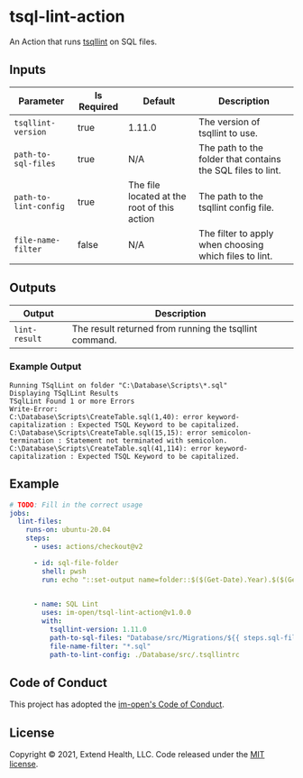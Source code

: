 # tsql-lint-action

An Action that runs [tsqllint](https://github.com/tsqllint/tsqllint) on SQL files.


## Inputs
| Parameter | Is Required | Default | Description           |
| --------- | ----------- | ------- | --------------------- |
| `tsqllint-version`    | true     | 1.11.0 | The version of tsqllint to use. |
| `path-to-sql-files`   | true     | N/A    | The path to the folder that contains the SQL files to lint. |
| `path-to-lint-config` | true     | The file located at the root of this action | The path to the tsqllint config file. |
| `file-name-filter`    | false    | N/A    | The filter to apply when choosing which files to lint. |

## Outputs
| Output        | Description                                           |
| ------------- | ----------------------------------------------------- |
| `lint-result` | The result returned from running the tsqllint command. |

### Example Output

```
Running TSqlLint on folder "C:\Database\Scripts\*.sql"
Displaying TSqlLint Results
TSqlLint Found 1 or more Errors
Write-Error: 
C:\Database\Scripts\CreateTable.sql(1,40): error keyword-capitalization : Expected TSQL Keyword to be capitalized.
C:\Database\Scripts\CreateTable.sql(15,15): error semicolon-termination : Statement not terminated with semicolon.
C:\Database\Scripts\CreateTable.sql(41,114): error keyword-capitalization : Expected TSQL Keyword to be capitalized.
```

## Example

```yml
# TODO: Fill in the correct usage
jobs:
  lint-files:
    runs-on: ubuntu-20.04
    steps:
      - uses: actions/checkout@v2

      - id: sql-file-folder
        shell: pwsh
        run: echo "::set-output name=folder::$($(Get-Date).Year).$($(Get-Date).Month.ToString("00"))"

      
      - name: SQL Lint
        uses: im-open/tsql-lint-action@v1.0.0
        with:
          tsqllint-version: 1.11.0
          path-to-sql-files: "Database/src/Migrations/${{ steps.sql-file-folder.outputs.folder }}"
          file-name-filter: "*.sql"
          path-to-lint-config: ./Database/src/.tsqllintrc
```


## Code of Conduct

This project has adopted the [im-open's Code of Conduct](https://github.com/im-open/.github/blob/master/CODE_OF_CONDUCT.md).

## License

Copyright &copy; 2021, Extend Health, LLC. Code released under the [MIT license](LICENSE).
